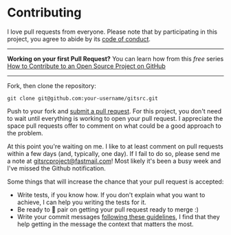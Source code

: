 # Contributing


I love pull requests from everyone. Please note that by participating in this project, you agree to abide by its [code of conduct].

[code of conduct]: ./CODE_OF_CONDUCT.md

----
**Working on your first Pull Request?** You can learn how from this *free* series [How to Contribute to an Open Source Project on GitHub](https://egghead.io/series/how-to-contribute-to-an-open-source-project-on-github)

----

Fork, then clone the repository:

    git clone git@github.com:your-username/gitsrc.git

Push to your fork and [submit a pull request][pr]. For this project, you don't need to wait until everything is working to open your pull request. I appreciate the space pull requests offer to comment on what could be a good approach to the problem.

[pr]: https://github.com/gonzalo-bulnes/gitsrc/compare/

At this point you're waiting on me. I like to at least comment on pull requests within a few days (and, typically, one day). If I fail to do so, please send me a note at gitsrcproject@fastmail.com!
Most likely it's been a busy week and I've missed the Github notification.

Some things that will increase the chance that your pull request is accepted:

* Write tests, if you know how. If you don't explain what you want to achieve, I can help you writing the tests for it.
* Be ready to 🍐 pair on getting your pull request ready to merge :)
* Write your commit messages [following these guidelines][commit], I find that they help getting in the message the context that matters the most.

[commit]: http://tbaggery.com/2008/04/19/a-note-about-git-commit-messages.html
